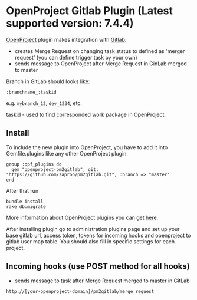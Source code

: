 # OpenProject Gitlab Plugin (Latest supported version: 7.4.4)

[OpenProject](https://www.openproject.org) plugin makes integration with [Gitlab](https://gitlab.com):
- creates Merge Request on changing task status to defined as 'merger request' (you can define trigger task by your own)
- sends message to OpenProject after Merge Request in GinLab merged to master

Branch in GitLab should looks like:
```
:branchname_:taskid
```
e.g. `mybranch_12`, `dev_1234`, etc.

taskid - used to find corresponded work package in OpenProject.

## Install

To include the new plugin into OpenProject, you have to add it into Gemfile.plugins like any other OpenProject plugin.

```
group :opf_plugins do
  gem "openproject-pm2gitlab", git: "https://github.com/zaproo/pm2gitlab.git", :branch => "master"
end
```

After that run
```
bundle install
rake db:migrate
```

More information about OpenProject plugins you can get [here](https://www.openproject.org/open-source/development-free-project-management-software/create-openproject-plugin/).

After installing plugin go to administration plugins page and set up your base gitlab url, access token, tokens for incoming hooks and openproject to gitlab user map table. You should also fill in specific settings for each project.

## Incoming hooks (use POST method for all hooks)
- sends message to task after Merge Request merged to master in GitLab
```
http://[your-openproject-domain]/pm2gitlab/merge_request
```

